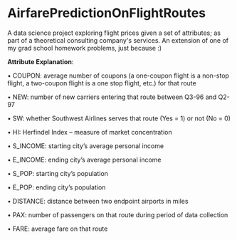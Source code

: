 # AirfarePredictionOnFlightRoutes
A data science project exploring flight prices given a set of attributes; as part of a theoretical consulting company's services. An extension of one of my grad school homework problems, just because :)

**Attribute Explanation**:

• COUPON: average number of coupons (a one-coupon flight is a non-stop flight, a 
two-coupon flight is a one stop flight, etc.) for that route

• NEW: number of new carriers entering that route between Q3-96 and Q2-97

• SW: whether Southwest Airlines serves that route (Yes = 1) or not (No = 0)

• HI: Herfindel Index – measure of market concentration 

• S_INCOME: starting city’s average personal income

• E_INCOME: ending city’s average personal income

• S_POP: starting city’s population

• E_POP: ending city’s population

• DISTANCE: distance between two endpoint airports in miles

• PAX: number of passengers on that route during period of data collection

• FARE: average fare on that route
